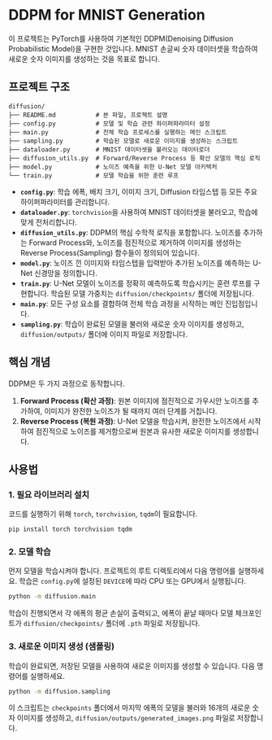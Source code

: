 
# DDPM for MNIST Generation

이 프로젝트는 PyTorch를 사용하여 기본적인 DDPM(Denoising Diffusion Probabilistic Model)을 구현한 것입니다. MNIST 손글씨 숫자 데이터셋을 학습하여 새로운 숫자 이미지를 생성하는 것을 목표로 합니다.

## 프로젝트 구조

```
diffusion/
├── README.md           # 본 파일, 프로젝트 설명
├── config.py           # 모델 및 학습 관련 하이퍼파라미터 설정
├── main.py             # 전체 학습 프로세스를 실행하는 메인 스크립트
├── sampling.py         # 학습된 모델로 새로운 이미지를 생성하는 스크립트
├── dataloader.py       # MNIST 데이터셋을 불러오는 데이터로더
├── diffusion_utils.py  # Forward/Reverse Process 등 확산 모델의 핵심 로직
├── model.py            # 노이즈 예측을 위한 U-Net 모델 아키텍처
└── train.py            # 모델 학습을 위한 훈련 루프
```

- **`config.py`**: 학습 에폭, 배치 크기, 이미지 크기, Diffusion 타임스텝 등 모든 주요 하이퍼파라미터를 관리합니다.
- **`dataloader.py`**: `torchvision`을 사용하여 MNIST 데이터셋을 불러오고, 학습에 맞게 전처리합니다.
- **`diffusion_utils.py`**: DDPM의 핵심 수학적 로직을 포함합니다. 노이즈를 추가하는 Forward Process와, 노이즈를 점진적으로 제거하여 이미지를 생성하는 Reverse Process(Sampling) 함수들이 정의되어 있습니다.
- **`model.py`**: 노이즈 낀 이미지와 타임스텝을 입력받아 추가된 노이즈를 예측하는 U-Net 신경망을 정의합니다.
- **`train.py`**: U-Net 모델이 노이즈를 정확히 예측하도록 학습시키는 훈련 루프를 구현합니다. 학습된 모델 가중치는 `diffusion/checkpoints/` 폴더에 저장됩니다.
- **`main.py`**: 모든 구성 요소를 결합하여 전체 학습 과정을 시작하는 메인 진입점입니다.
- **`sampling.py`**: 학습이 완료된 모델을 불러와 새로운 숫자 이미지를 생성하고, `diffusion/outputs/` 폴더에 이미지 파일로 저장합니다.

## 핵심 개념

DDPM은 두 가지 과정으로 동작합니다.
1.  **Forward Process (확산 과정)**: 원본 이미지에 점진적으로 가우시안 노이즈를 추가하여, 이미지가 완전한 노이즈가 될 때까지 여러 단계를 거칩니다.
2.  **Reverse Process (복원 과정)**: U-Net 모델을 학습시켜, 완전한 노이즈에서 시작하여 점진적으로 노이즈를 제거함으로써 원본과 유사한 새로운 이미지를 생성합니다.

## 사용법

### 1. 필요 라이브러리 설치

코드를 실행하기 위해 `torch`, `torchvision`, `tqdm`이 필요합니다.

```bash
pip install torch torchvision tqdm
```

### 2. 모델 학습

먼저 모델을 학습시켜야 합니다. 프로젝트의 루트 디렉토리에서 다음 명령어를 실행하세요. 학습은 `config.py`에 설정된 `DEVICE`에 따라 CPU 또는 GPU에서 실행됩니다.

```bash
python -m diffusion.main
```

학습이 진행되면서 각 에폭의 평균 손실이 출력되고, 에폭이 끝날 때마다 모델 체크포인트가 `diffusion/checkpoints/` 폴더에 `.pth` 파일로 저장됩니다.

### 3. 새로운 이미지 생성 (샘플링)

학습이 완료되면, 저장된 모델을 사용하여 새로운 이미지를 생성할 수 있습니다. 다음 명령어를 실행하세요.

```bash
python -m diffusion.sampling
```

이 스크립트는 `checkpoints` 폴더에서 마지막 에폭의 모델을 불러와 16개의 새로운 숫자 이미지를 생성하고, `diffusion/outputs/generated_images.png` 파일로 저장합니다.
